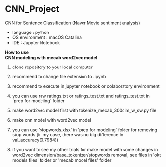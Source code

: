 # CNN_Project

CNN for Sentence Classification (Naver Movie sentiment analysis)
* language : python
* OS environment : macOS Catalina
* IDE : Jupyter Notebook

**How to use**<br>
**CNN modeling with mecab word2vec model**
1. clone repository to your local computer
2. recommend to change file extension to .ipynb
3. recommend to execute in jupyter notebook or colaboratory environment
4. you can use raw ratings.txt or ratings_test.txt and ratings_test.txt in 'prep for modeling' folder
5. make word2vec model first with tokenize_mecab_300dim_w_sw.py file
6. make cnn model with word2vec model
7. you can use 'stopwords.xlsx' in 'prep for modeling' folder for removing stop words (in my case, there was no big difference in val_accuracy(0.7984))

8. if you want to see my other trials for make model with some changes in word2vec dimension/base_tokenizer/stopwords removal, see files in 'okt models files' folder or 'mecab model files' folder
